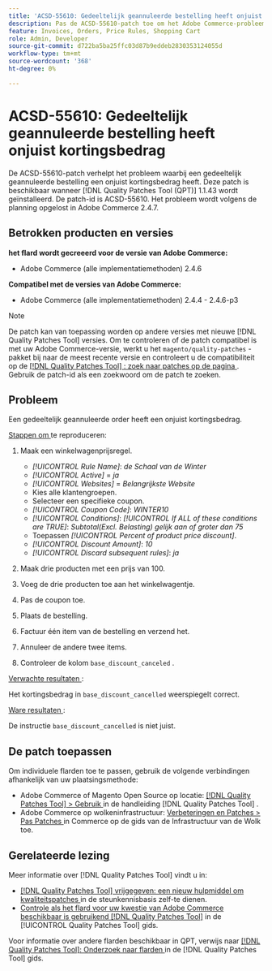 ```yaml
---
title: 'ACSD-55610: Gedeeltelijk geannuleerde bestelling heeft onjuist kortingsbedrag'
description: Pas de ACSD-55610-patch toe om het Adobe Commerce-probleem op te lossen wanneer een gedeeltelijk geannuleerde order een onjuist kortingsbedrag heeft.
feature: Invoices, Orders, Price Rules, Shopping Cart
role: Admin, Developer
source-git-commit: d722ba5ba25ffc03d87b9eddeb2830353124055d
workflow-type: tm+mt
source-wordcount: '368'
ht-degree: 0%

---
```


# ACSD-55610: Gedeeltelijk geannuleerde bestelling heeft onjuist kortingsbedrag

De ACSD-55610-patch verhelpt het probleem waarbij een gedeeltelijk geannuleerde bestelling een onjuist kortingsbedrag heeft. Deze patch is beschikbaar wanneer [!DNL Quality Patches Tool (QPT)] 1.1.43 wordt geïnstalleerd. De patch-id is ACSD-55610. Het probleem wordt volgens de planning opgelost in Adobe Commerce 2.4.7.

## Betrokken producten en versies

**het flard wordt gecreeerd voor de versie van Adobe Commerce:**

* Adobe Commerce (alle implementatiemethoden) 2.4.6

**Compatibel met de versies van Adobe Commerce:**

* Adobe Commerce (alle implementatiemethoden) 2.4.4 - 2.4.6-p3

>[!NOTE]
>
>De patch kan van toepassing worden op andere versies met nieuwe [!DNL Quality Patches Tool] versies. Om te controleren of de patch compatibel is met uw Adobe Commerce-versie, werkt u het `magento/quality-patches` -pakket bij naar de meest recente versie en controleert u de compatibiliteit op de [[!DNL Quality Patches Tool] : zoek naar patches op de pagina ](https://experienceleague.adobe.com/tools/commerce-quality-patches/index.html) . Gebruik de patch-id als een zoekwoord om de patch te zoeken.

## Probleem

Een gedeeltelijk geannuleerde order heeft een onjuist kortingsbedrag.

<u> Stappen om </u> te reproduceren:

1. Maak een winkelwagenprijsregel.

   * *[!UICONTROL Rule Name]*: *de Schaal van de Winter*
   * *[!UICONTROL Active]* = *ja*
   * *[!UICONTROL Websites]* = *Belangrijkste Website*
   * Kies alle klantengroepen.
   * Selecteer een specifieke coupon.
   * *[!UICONTROL Coupon Code]*: *WINTER10*
   * *[!UICONTROL Conditions]*: *[!UICONTROL If ALL of these conditions are TRUE]*: *Subtotal(Excl. Belasting) gelijk aan of groter dan 75*
   * Toepassen *[!UICONTROL Percent of product price discount]*.
   * *[!UICONTROL Discount Amount]*: *10*
   * *[!UICONTROL Discard subsequent rules]*: *ja*

1. Maak drie producten met een prijs van 100.
1. Voeg de drie producten toe aan het winkelwagentje.
1. Pas de coupon toe.
1. Plaats de bestelling.
1. Factuur één item van de bestelling en verzend het.
1. Annuleer de andere twee items.
1. Controleer de kolom `base_discount_canceled` .

<u> Verwachte resultaten </u>:

Het kortingsbedrag in `base_discount_cancelled` weerspiegelt correct.

<u> Ware resultaten </u>:

De instructie `base_discount_cancelled` is niet juist.

## De patch toepassen

Om individuele flarden toe te passen, gebruik de volgende verbindingen afhankelijk van uw plaatsingsmethode:

* Adobe Commerce of Magento Open Source op locatie: [[!DNL Quality Patches Tool]  > Gebruik ](https://experienceleague.adobe.com/docs/commerce-operations/tools/quality-patches-tool/usage.html) in de handleiding [!DNL Quality Patches Tool] .
* Adobe Commerce op wolkeninfrastructuur: [ Verbeteringen en Patches > Pas Patches ](https://experienceleague.adobe.com/docs/commerce-cloud-service/user-guide/develop/upgrade/apply-patches.html) in Commerce op de gids van de Infrastructuur van de Wolk toe.

## Gerelateerde lezing

Meer informatie over [!DNL Quality Patches Tool] vindt u in:

* [[!DNL Quality Patches Tool]  vrijgegeven: een nieuw hulpmiddel om kwaliteitspatches ](https://experienceleague.adobe.com/en/docs/commerce-knowledge-base/kb/announcements/commerce-announcements/magento-quality-patches-released-new-tool-to-self-serve-quality-patches) in de steunkennisbasis zelf-te dienen.
* [ Controle als het flard voor uw kwestie van Adobe Commerce beschikbaar is gebruikend  [!DNL Quality Patches Tool]](/help/tools/quality-patches-tool/patches-available-in-qpt/check-patch-for-magento-issue-with-magento-quality-patches.md) in de [!UICONTROL Quality Patches Tool] gids.


Voor informatie over andere flarden beschikbaar in QPT, verwijs naar [[!DNL Quality Patches Tool]: Onderzoek naar flarden ](https://experienceleague.adobe.com/tools/commerce-quality-patches/index.html) in de [!DNL Quality Patches Tool] gids.
